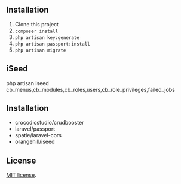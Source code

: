 ## Installation

1. Clone this project
2. ```composer install```
3. ```php artisan key:generate```
4. ```php artisan passport:install```
5. ```php artisan migrate```

## iSeed

php artisan iseed cb_menus,cb_modules,cb_roles,users,cb_role_privileges,failed_jobs

## Installation

- crocodicstudio/crudbooster 
- laravel/passport
- spatie/laravel-cors
- orangehill/iseed

## License

[MIT license](https://opensource.org/licenses/MIT).
